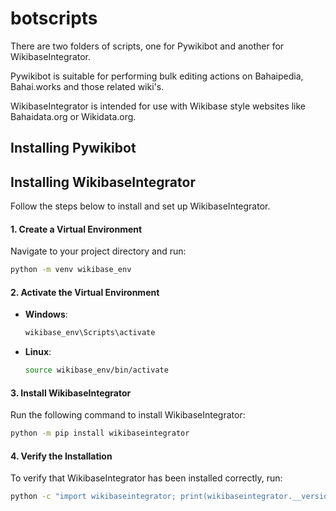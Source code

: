 # botscripts
There are two folders of scripts, one for Pywikibot and another for WikibaseIntegrator.

Pywikibot is suitable for performing bulk editing actions on Bahaipedia, Bahai.works and those related wiki's. 

WikibaseIntegrator is intended for use with Wikibase style websites like Bahaidata.org or Wikidata.org. 

## Installing Pywikibot




## Installing WikibaseIntegrator

Follow the steps below to install and set up WikibaseIntegrator.

#### 1. Create a Virtual Environment

Navigate to your project directory and run:

```bash
python -m venv wikibase_env
```

#### 2. Activate the Virtual Environment

- **Windows**:
  ```bash
  wikibase_env\Scripts\activate
  ```

- **Linux**:
  ```bash
  source wikibase_env/bin/activate
  ```

#### 3. Install WikibaseIntegrator

Run the following command to install WikibaseIntegrator:

```bash
python -m pip install wikibaseintegrator
```

#### 4. Verify the Installation

To verify that WikibaseIntegrator has been installed correctly, run:

```bash
python -c "import wikibaseintegrator; print(wikibaseintegrator.__version__)"
```
